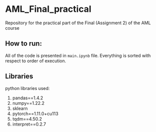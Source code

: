# AML_Final_practical
Repository for the practical part of the Final (Assignment 2) of the AML course

## How to run:
All of the code is presented in `main.ipynb` file. Everything is sorted with respect to order of execution.

## Libraries
python libraries used:
1. pandas==1.4.2
2. numpy==1.22.2
3. sklearn
4. pytorch==1.11.0+cu113
5. tqdm==4.50.2
6. interpret==0.2.7

